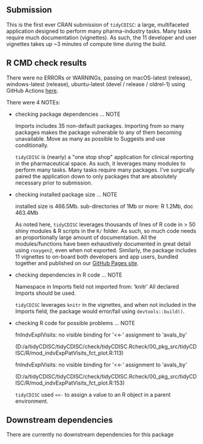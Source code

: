 ## Submission
This is the first ever CRAN submission of `tidyCDISC`: a large, multifaceted application designed to perform many pharma-industry tasks. Many tasks require much documentation (vignettes). As such, the 11 developer and user vignettes takes up ~3 minutes of compute time during the build.

## R CMD check results
There were no ERRORs or WARNINGs, passing on macOS-latest (release), windows-latest (release), ubuntu-latest (devel / release / oldrel-1) using GitHub Actions [here](https://github.com/Biogen-Inc/tidyCDISC/pull/78).

There were 4 NOTEs:

* checking package dependencies ... NOTE

  Imports includes 35 non-default packages.
  Importing from so many packages makes the package vulnerable to any of
  them becoming unavailable.  Move as many as possible to Suggests and
  use conditionally.

  `tidyCDISC` is (nearly) a "one stop shop" application for clinical reporting in the pharmaceutical space. As such, it leverages many modules to perform many tasks. Many tasks require many packages. I've surgically paired the application down to only packages that are absolutely necessary prior to submission.


* checking installed package size ... NOTE
  
  installed size is 466.5Mb.
  sub-directories of 1Mb or more:
    R      1.2Mb,
    doc  463.4Mb
    
  As noted here, `tidyCDISC` leverages thousands of lines of R code in > 50 shiny modules & R scripts in the `R/` folder. As such, so much code needs an proportionally large amount of documentation. All the modules/functions have been exhaustively documented in great detail using `roxygen2`, even when not exported. Similarly, the package includes 11 vignettes to on-board both developers and app users, bundled together and published on our [GitHub Pages site](https://biogen-inc.github.io/tidyCDISC/).
  
    
* checking dependencies in R code ... NOTE
  
  Namespace in Imports field not imported from: ‘knitr’
  All declared Imports should be used.
  
  `tidyCDISC` leverages `knitr` in the vignettes, and when not included in the Imports field, the package would error/fail using `devtools::build()`.
  
  
* checking R code for possible problems ... NOTE
  
  fnIndvExplVisits: no visible binding for '<<-' assignment to 'avals_by'
  
  (D:/a/tidyCDISC/tidyCDISC/check/tidyCDISC.Rcheck/00_pkg_src/tidyCDISC/R/mod_indvExpPatVisits_fct_plot.R:113)
  
  fnIndvExplVisits: no visible binding for '<<-' assignment to 'avals_by'
  
  (D:/a/tidyCDISC/tidyCDISC/check/tidyCDISC.Rcheck/00_pkg_src/tidyCDISC/R/mod_indvExpPatVisits_fct_plot.R:153)
    
    `tidyCDISC` used `<<-` to assign a value to an R object in a parent environment.
    
## Downstream dependencies
There are currently no downstream dependencies for this package



